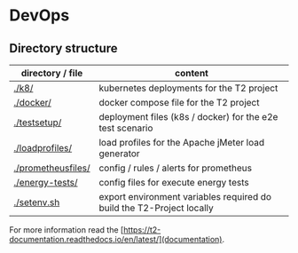 # DevOps

## Directory structure

| directory / file | content |
| ---------------- | ------- |
| [./k8/](k8) | kubernetes deployments for the T2 project |
| [./docker/](docker) | docker compose file for the T2 project |
| [./testsetup/](testsetup) | deployment files (k8s / docker) for the e2e test scenario |
| [./loadprofiles/](loadprofiles) | load profiles for the Apache jMeter load generator |
| [./prometheusfiles/](prometheusfiles) | config / rules / alerts for prometheus |
| [./energy-tests/](energy-tests) | config files for execute energy tests |
| [./setenv.sh](setenv.sh) | export environment variables required do build the T2-Project locally |

For more information read the [https://t2-documentation.readthedocs.io/en/latest/](documentation).
